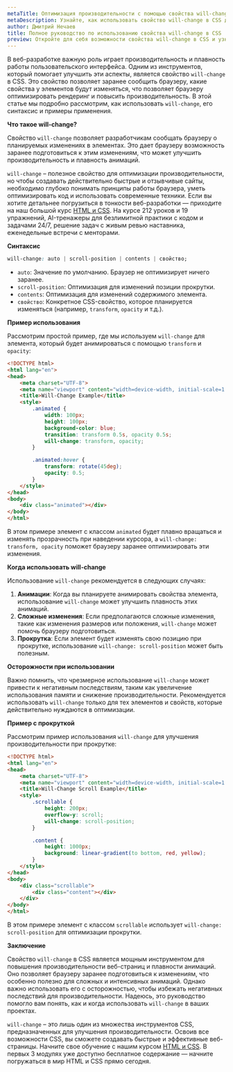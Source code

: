 ```yaml
---
metaTitle: Оптимизация производительности с помощью свойства will-change в CSS
metaDescription: Узнайте, как использовать свойство will-change в CSS для повышения производительности и плавности анимаций. Полное руководство с примерами.
author: Дмитрий Нечаев
title: Полное руководство по использованию свойства will-change в CSS
preview: Откройте для себя возможности свойства will-change в CSS и узнайте, как заранее сообщать браузеру о планируемых изменениях элементов для повышения производительности. Примеры и советы.
---
```


В веб-разработке важную роль играет производительность и плавность работы пользовательского интерфейса. Одним из инструментов, который помогает улучшить эти аспекты, является свойство `will-change` в CSS. Это свойство позволяет заранее сообщить браузеру, какие свойства у элементов будут изменяться, что позволяет браузеру оптимизировать рендеринг и повысить производительность. В этой статье мы подробно рассмотрим, как использовать `will-change`, его синтаксис и примеры применения.

**Что такое will-change?**

Свойство `will-change` позволяет разработчикам сообщать браузеру о планируемых изменениях в элементах. Это дает браузеру возможность заранее подготовиться к этим изменениям, что может улучшить производительность и плавность анимаций.

`will-change` – полезное свойство для оптимизации производительности, но чтобы создавать действительно быстрые и отзывчивые сайты, необходимо глубоко понимать принципы работы браузера, уметь оптимизировать код и использовать современные техники. Если вы хотите детальнее погрузиться в тонкости веб-разработки — приходите на наш большой курс [HTML и CSS](https://purpleschool.ru/course/html-css?utm_source=knowledgebase&utm_medium=text&utm_campaign=polnoe-rukovodstvo-po-ispolzovaniyu-svoystva-will-change-v-css). На курсе 212 уроков и 19 упражнений, AI-тренажеры для безлимитной практики с кодом и задачами 24/7, решение задач с живым ревью наставника, еженедельные встречи с менторами.

**Синтаксис**

```css
will-change: auto | scroll-position | contents | свойство;
```

- `auto`: Значение по умолчанию. Браузер не оптимизирует ничего заранее.
- `scroll-position`: Оптимизация для изменений позиции прокрутки.
- `contents`: Оптимизация для изменений содержимого элемента.
- `свойство`: Конкретное CSS-свойство, которое планируется изменяться (например, `transform`, `opacity` и т.д.).

**Пример использования**

Рассмотрим простой пример, где мы используем `will-change` для элемента, который будет анимироваться с помощью `transform` и `opacity`:

```html
<!DOCTYPE html>
<html lang="en">
<head>
    <meta charset="UTF-8">
    <meta name="viewport" content="width=device-width, initial-scale=1.0">
    <title>Will-Change Example</title>
    <style>
        .animated {
            width: 100px;
            height: 100px;
            background-color: blue;
            transition: transform 0.5s, opacity 0.5s;
            will-change: transform, opacity;
        }

        .animated:hover {
            transform: rotate(45deg);
            opacity: 0.5;
        }
    </style>
</head>
<body>
    <div class="animated"></div>
</body>
</html>
```

В этом примере элемент с классом `animated` будет плавно вращаться и изменять прозрачность при наведении курсора, а `will-change: transform, opacity` поможет браузеру заранее оптимизировать эти изменения.

**Когда использовать will-change**

Использование `will-change` рекомендуется в следующих случаях:

1. **Анимации**: Когда вы планируете анимировать свойства элемента, использование `will-change` может улучшить плавность этих анимаций.
2. **Сложные изменения**: Если предполагаются сложные изменения, такие как изменения размеров или положения, `will-change` может помочь браузеру подготовиться.
3. **Прокрутка**: Если элемент будет изменять свою позицию при прокрутке, использование `will-change: scroll-position` может быть полезным.

**Осторожности при использовании**

Важно помнить, что чрезмерное использование `will-change` может привести к негативным последствиям, таким как увеличение использования памяти и снижение производительности. Рекомендуется использовать `will-change` только для тех элементов и свойств, которые действительно нуждаются в оптимизации.

**Пример с прокруткой**

Рассмотрим пример использования `will-change` для улучшения производительности при прокрутке:

```html
<!DOCTYPE html>
<html lang="en">
<head>
    <meta charset="UTF-8">
    <meta name="viewport" content="width=device-width, initial-scale=1.0">
    <title>Will-Change Scroll Example</title>
    <style>
        .scrollable {
            height: 200px;
            overflow-y: scroll;
            will-change: scroll-position;
        }

        .content {
            height: 1000px;
            background: linear-gradient(to bottom, red, yellow);
        }
    </style>
</head>
<body>
    <div class="scrollable">
        <div class="content"></div>
    </div>
</body>
</html>
```

В этом примере элемент с классом `scrollable` использует `will-change: scroll-position` для оптимизации прокрутки.

**Заключение**

Свойство `will-change` в CSS является мощным инструментом для повышения производительности веб-страниц и плавности анимаций. Оно позволяет браузеру заранее подготовиться к изменениям, что особенно полезно для сложных и интенсивных анимаций. Однако важно использовать его с осторожностью, чтобы избежать негативных последствий для производительности. Надеюсь, это руководство помогло вам понять, как и когда использовать `will-change` в ваших проектах.

`will-change` – это лишь один из множества инструментов CSS, предназначенных для улучшения производительности.  Освоив все возможности CSS, вы сможете создавать быстрые и эффективные веб-страницы. Начните свое обучение с нашим курсом [HTML и CSS](https://purpleschool.ru/course/html-css?utm_source=knowledgebase&utm_medium=text&utm_campaign=polnoe-rukovodstvo-po-ispolzovaniyu-svoystva-will-change-v-css). В первых 3 модулях уже доступно бесплатное содержание — начните погружаться в мир HTML и CSS прямо сегодня.
